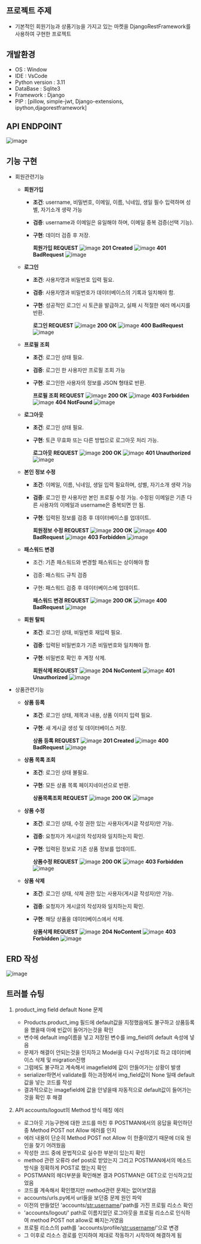 ## **프로젝트 주제**
- 기본적인 회원기능과 상품기능을 가지고 있는 마켓을 DjangoRestFramework를 사용하여 구현한 프로젝트

## **개발환경**
- OS : Window
- IDE : VsCode
- Python version : 3.11
- DataBase : Sqlite3
- Framework : Django
- PIP : [pillow, simple-jwt, Django-extensions, ipython,djagorestframework]


## **API ENDPOINT**
![image](https://github.com/user-attachments/assets/b122e8b9-3d7b-40cf-afdb-8ddd49945f46)




## **기능 구현**
- 회원관련기능
    - **회원가입**
        - **조건**: username, 비밀번호, 이메일, 이름, 닉네임, 생일 필수 입력하며 성별, 자기소개 생략 가능
        - **검증**: username과 이메일은 유일해야 하며, 이메일 중복 검증(선택 기능).
        - **구현**: 데이터 검증 후 저장.

          **회원가입 REQUEST**
     ![image](https://github.com/user-attachments/assets/7dec0bc1-49cd-417c-b5a8-e9601bb7f289)
          **201 Created**
          ![image](https://github.com/user-attachments/assets/ff8037c1-9f8d-4502-bcb3-028b7ba7296a)
          **401 BadRequest**
          ![image](https://github.com/user-attachments/assets/234bd065-5b28-4aaa-a6c0-d59f8cd9009b)

    - **로그인**
        - **조건**: 사용자명과 비밀번호 입력 필요.
        - **검증**: 사용자명과 비밀번호가 데이터베이스의 기록과 일치해야 함.
        - **구현**: 성공적인 로그인 시 토큰을 발급하고, 실패 시 적절한 에러 메시지를 반환.
     
          **로그인 REQUEST**
          ![image](https://github.com/user-attachments/assets/f459d0b8-5492-4ffd-aa39-687582cf649e)
          **200 OK**
          ![image](https://github.com/user-attachments/assets/6620655f-3f3c-4359-918e-302d742c6890)
          **400 BadRequest**
          ![image](https://github.com/user-attachments/assets/29d76995-f733-4fb5-bb97-a7bfdb675492)


    - **프로필 조회**
        - **조건**: 로그인 상태 필요.
        - **검증**: 로그인 한 사용자만 프로필 조회 가능
        - **구현**: 로그인한 사용자의 정보를 JSON 형태로 반환.
     
          **프로필 조회 REQUEST**
          ![image](https://github.com/user-attachments/assets/4509a979-4241-4946-919e-165793859e2c)
          **200 OK**
          ![image](https://github.com/user-attachments/assets/ba12ea10-e35f-4ad9-ad4e-bd515530a8fc)
          **403 Forbidden**
          ![image](https://github.com/user-attachments/assets/bc4755ed-f06d-4921-b9db-90e91c32fea7)
          **404 NotFound**
          ![image](https://github.com/user-attachments/assets/5ee875d7-10ad-4fef-8079-9547bb5a1fe4)


    - **로그아웃**
        - **조건**: 로그인 상태 필요.
        - **구현**: 토큰 무효화 또는 다른 방법으로 로그아웃 처리 가능.
     
          **로그아웃 REQUEST**
          ![image](https://github.com/user-attachments/assets/7df37783-2aaf-4290-b3a7-06e6d52768fe)
          **200 OK**
          ![image](https://github.com/user-attachments/assets/fda7c90a-530f-4495-99ef-41fe66386b8f)
          **401 Unauthorized**
          ![image](https://github.com/user-attachments/assets/a260e441-903c-4559-978f-7616ce72f7e9)


    - **본인 정보 수정**
        - **조건**: 이메일, 이름, 닉네임, 생일 입력 필요하며, 성별, 자기소개 생략 가능
        - **검증**: 로그인 한 사용자만 본인 프로필 수정 가능. 수정된 이메일은 기존 다른 사용자의 이메일과 username은 중복되면 안 됨.
        - **구현**: 입력된 정보를 검증 후 데이터베이스를 업데이트.
     
          **회원정보 수정 REQUEST**
          ![image](https://github.com/user-attachments/assets/a71d356b-0a62-4d3d-8447-4d1b5f5362b6)
          **200 OK**
          ![image](https://github.com/user-attachments/assets/29745145-8a09-4e45-8504-0aa25ff167e7)
          **400 BadRequest**
          ![image](https://github.com/user-attachments/assets/1750a2d8-18a1-46d0-a8e5-186f075fa5bc)
          **403 Forbidden**
          ![image](https://github.com/user-attachments/assets/e4da468d-31b8-4635-a674-4fad81014474)

  
    - **패스워드 변경**
        - 조건: 기존 패스워드와 변경할 패스워드는 상이해야 함
        - 검증: 패스워드 규칙 검증
        - 구현: 패스워드 검증 후 데이터베이스에 업데이트.
     
          **패스워드 변경 REQUEST**
          ![image](https://github.com/user-attachments/assets/8210913d-5812-47ca-a41d-a34c994e77d0)
          **200 OK**
          ![image](https://github.com/user-attachments/assets/61ee4b4a-2195-4c08-be83-d990ddd6bd18)
          **400 BadRequest**
          ![image](https://github.com/user-attachments/assets/d00e5556-0df1-4ac4-8a2b-c37f6148aa67)


    - **회원 탈퇴**
        - **조건**: 로그인 상태, 비밀번호 재입력 필요.
        - **검증**: 입력된 비밀번호가 기존 비밀번호와 일치해야 함.
        - **구현**: 비밀번호 확인 후 계정 삭제.
     
          **회원삭제 REQUEST**
          ![image](https://github.com/user-attachments/assets/51ace9de-8704-4a1c-89ed-a846e25ab36b)
          **204 NoContent**
          ![image](https://github.com/user-attachments/assets/33793466-a1a4-44bc-848d-8904044803a6)
          **401 Unauthorized**
          ![image](https://github.com/user-attachments/assets/fbd9829c-cf3f-453e-8d7d-d6cd9d090af1)




- 상품관련기능
    - **상품 등록**
        - **조건**: 로그인 상태, 제목과 내용, 상품 이미지 입력 필요.
        - **구현**: 새 게시글 생성 및 데이터베이스 저장.
     
          **상품 등록 REQUEST**
          ![image](https://github.com/user-attachments/assets/a4da4e65-3ca8-42a4-8c54-0c6a5fbe6a87)
          **201 Created**
          ![image](https://github.com/user-attachments/assets/ccce37cb-ae74-4592-9e3a-c38930e14e7b)
          **400 BadRequest**
          ![image](https://github.com/user-attachments/assets/6a06a1ce-6f7b-4bd4-92b6-288a6b615710)

          
    - **상품 목록 조회**
        - **조건**: 로그인 상태 불필요.
        - **구현**: 모든 상품 목록 페이지네이션으로 반환.
     
          **상품목록조회 REQUEST**
          ![image](https://github.com/user-attachments/assets/44a5de4d-79bb-467d-8dc6-7f10b4146f8c)
          **200 OK**
          ![image](https://github.com/user-attachments/assets/aef98ff3-ab17-438f-a998-52a4e953464b)

            
    - **상품 수정**
        - **조건**: 로그인 상태, 수정 권한 있는 사용자(게시글 작성자)만 가능.
        - **검증**: 요청자가 게시글의 작성자와 일치하는지 확인.
        - **구현**: 입력된 정보로 기존 상품 정보를 업데이트.
     
          **상품수정 REQUEST**
          ![image](https://github.com/user-attachments/assets/926a40dc-b64b-4e69-9aed-4d1cec09734e)
          **200 OK**
          ![image](https://github.com/user-attachments/assets/35b9dce8-2990-4f2e-9535-544038f616fb)
          **403 Forbidden**
          ![image](https://github.com/user-attachments/assets/7828b485-d22f-496d-a283-3c0306a9daf0)


    - **상품 삭제**
        - **조건**: 로그인 상태, 삭제 권한 있는 사용자(게시글 작성자)만 가능.
        - **검증**: 요청자가 게시글의 작성자와 일치하는지 확인.
        - **구현**: 해당 상품을 데이터베이스에서 삭제.
     
          **상품삭제 REQUEST**
          ![image](https://github.com/user-attachments/assets/f90daf6d-dd8c-4774-886e-cd1416fc235c)
          **204 NoContent**
          ![image](https://github.com/user-attachments/assets/f7291b73-bcdd-47f3-9623-a8e32953ed73)
          **403 Forbidden**
          ![image](https://github.com/user-attachments/assets/52f02aaf-386f-4fdd-808a-5f07db84fbe9)

         
## **ERD 작성**
![image](https://github.com/user-attachments/assets/4f83aa9a-fcc7-4d79-a1b9-04519ffafa2a)

## **트러블 슈팅**
1. product_img field default None 문제
   - Products.product_img 필드에 default값을 지정했음에도 불구하고 상품등록을 했을때 아예 빈값이 들어가는것을 확인
   - 변수에 default img이름을 넣고 저장된 변수를 img_field의 default 속성에 넣음
   - 문제가 해결이 안되는것을 인지하고 Model을 다시 구성하기로 하고 데이터베이스 삭제 및 migration진행
   - 그럼에도 불구하고 계속해서 imagefield에 값이 안들어가는 상황이 발생
   - serializer하면서 validate를 하는과정에서 img_field값이 None 일때 default값을 넣는 코드를 작성
   - 결과적으로는 imagefield에 값을 안넣을때 자동적으로 default값이 들어가는것을 확인 후 해결

2. API accounts/logout의 Method 방식 매칭 에러
   - 로그아웃 기능구현에 대한 코드를 마친 후 POSTMAN에서의 응답을 확인하던 중 Method POST not Allow 에러를 인지
   - 에러 내용이 단순히 Method POST not Allow 이 한줄이였기 때문에 더욱 원인을 찾기 어려웠음
   - 작성한 코드 중에 문법적으로 실수한 부분이 있는지 확인
   - method 관련 오류라 def post로 받았는지 그리고 POSTMAN에서의 메소드 방식을 정확하게 POST로 했는지 확인
   - POSTMAN의 헤더부분을 확인해본 결과 POSTMAN은 GET으로 인식하고있었음
   - 코드를 계속해서 확인했지만 method관련 문제는 없어보였음
   - accounts/urls.py에서 url들을 보던중 문제 원인 파악
   - 이전의 만들었던 'accounts/<str:username>/'path를 가진 프로필 리소스 확인
   - 'accounts/logout/' path로 이름지었던 로그아웃을 프로필 리소스로 인식하여 method POST not allow로 빠지는거였음
   - 프로필 리소스의 path를 'accounts/profile/<str:username>/'으로 변경
   - 그 이후로 리소스 경로를 인지하여 제대로 작동하기 시작하여 해결하게 됨
